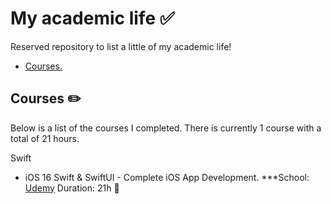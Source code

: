 # My academic life ✅

Reserved repository to list a little of my academic life!

* [Courses. ](#courses)

<a name="courses"></a>
## Courses ✏️
Below is a list of the courses I completed. There is currently 1 course with a total of 21 hours.

Swift
* iOS 16 Swift & SwiftUI - Complete iOS App Development. ***School: <a href="https://www.udemy.com/" target="_blank">Udemy</a> Duration: 21h 📎

